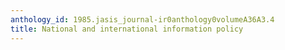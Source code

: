 ```yaml
---
anthology_id: 1985.jasis_journal-ir0anthology0volumeA36A3.4
title: National and international information policy
---
```

